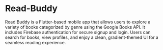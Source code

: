 # Read-Buddy
Read Buddy is a Flutter-based mobile app that allows users to explore a variety of books categorized by genre using the Google Books API. It includes Firebase authentication for secure signup and login. Users can search for books, view profiles, and enjoy a clean, gradient-themed UI for a seamless reading experience.
